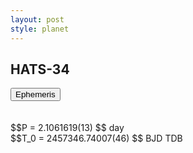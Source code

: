 ```yaml
---
layout: post
style: planet
---
```

<script src="../js/planets.js"></script>

## HATS-34

<!-- Tab links -->
<div class="tab">
<button class="tablinks" onclick="openCity(event, 'Ephemeris')">Ephemeris</button>
</div>

<!-- Tab content -->
<div id="Ephemeris" class="tabcontent" markdown="1">
<br/><br/>
$$P = 2.1061619(13) $$ day <br/>
$$T_0 = 2457346.74007(46) $$ BJD TDB
<br/><br/>
<br/><br/>
</div>


